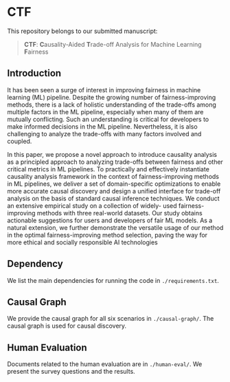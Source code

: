# CTF

This repository belongs to our submitted manuscript:
> **CTF**: **C**ausality-Aided **T**rade-off Analysis for Machine Learning **F**airness

## Introduction

It has been seen a surge of interest in improving fairness in machine
learning (ML) pipeline. Despite the growing number of fairness-improving
methods, there is a lack of holistic understanding of the trade-offs among
multiple factors in the ML pipeline, especially when many of them are
mutually conflicting. Such an understanding is critical for developers to
make informed decisions in the ML pipeline. Nevertheless, it is also
challenging to analyze the trade-offs with many factors involved and
coupled. 

In this paper, we propose a novel approach to introduce causality analysis
as a principled approach to analyzing trade-offs between fairness and other
critical metrics in ML pipelines. To practically and effectively
instantiate causality analysis framework in the context of
fairness-improving methods in ML pipelines, we deliver a set of
domain-specific optimizations to enable more accurate causal discovery and
design a unified interface for trade-off analysis on the basis of standard
causal inference techniques. We conduct an extensive empirical study on a
collection of widely- used fairness-improving methods with three real-world
datasets. Our study obtains actionable suggestions for users and developers
of fair ML models. As a natural extension, we further demonstrate the
versatile usage of our method in the optimal fairness-improving method
selection, paving the way for more ethical and socially responsible AI
technologies 


## Dependency

We list the main dependencies for running the code in `./requirements.txt`.

## Causal Graph

We provide the causal graph for all six scenarios in `./causal-graph/`. The
causal graph is used for causal discovery.

## Human Evaluation

Documents related to the human evaluation are in `./human-eval/`. We
present the survey questions and the results.
